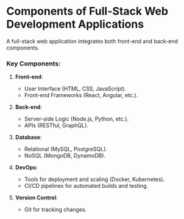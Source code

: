# Components of Full-Stack Web Development Applications
A full-stack web application integrates both front-end and back-end components.

### Key Components:
1. **Front-end**:
   - User Interface (HTML, CSS, JavaScript).
   - Front-end Frameworks (React, Angular, etc.).

2. **Back-end**:
   - Server-side Logic (Node.js, Python, etc.).
   - APIs (RESTful, GraphQL).

3. **Database**:
   - Relational (MySQL, PostgreSQL).
   - NoSQL (MongoDB, DynamoDB).

4. **DevOps**:
   - Tools for deployment and scaling (Docker, Kubernetes).
   - CI/CD pipelines for automated builds and testing.

5. **Version Control**:
   - Git for tracking changes.

